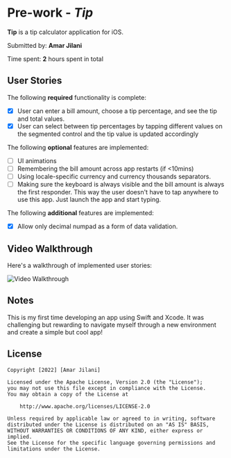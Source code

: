 # Pre-work - *Tip*

**Tip** is a tip calculator application for iOS.

Submitted by: **Amar Jilani**

Time spent: **2** hours spent in total

## User Stories

The following **required** functionality is complete:

* [x] User can enter a bill amount, choose a tip percentage, and see the tip and total values.
* [x] User can select between tip percentages by tapping different values on the segmented control and the tip value is updated accordingly

The following **optional** features are implemented:

* [ ] UI animations
* [ ] Remembering the bill amount across app restarts (if <10mins)
* [ ] Using locale-specific currency and currency thousands separators.
* [ ] Making sure the keyboard is always visible and the bill amount is always the first responder. This way the user doesn't have to tap anywhere to use this app. Just launch the app and start typing.

The following **additional** features are implemented:

- [x] Allow only decimal numpad as a form of data validation. 

## Video Walkthrough

Here's a walkthrough of implemented user stories:

![Video Walkthrough](https://imgur.com/a/gUyzqBV)

## Notes

This is my first time developing an app using Swift and Xcode. It was challenging but rewarding to navigate myself through a new environment and create a simple but cool app! 

## License

    Copyright [2022] [Amar Jilani]

    Licensed under the Apache License, Version 2.0 (the "License");
    you may not use this file except in compliance with the License.
    You may obtain a copy of the License at

        http://www.apache.org/licenses/LICENSE-2.0

    Unless required by applicable law or agreed to in writing, software
    distributed under the License is distributed on an "AS IS" BASIS,
    WITHOUT WARRANTIES OR CONDITIONS OF ANY KIND, either express or implied.
    See the License for the specific language governing permissions and
    limitations under the License.
